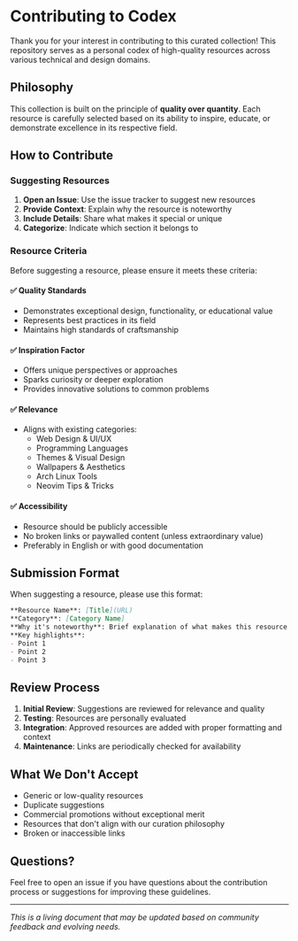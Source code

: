 # Contributing to Codex

Thank you for your interest in contributing to this curated collection! This repository serves as a personal codex of high-quality resources across various technical and design domains.

## Philosophy

This collection is built on the principle of **quality over quantity**. Each resource is carefully selected based on its ability to inspire, educate, or demonstrate excellence in its respective field.

## How to Contribute

### Suggesting Resources

1. **Open an Issue**: Use the issue tracker to suggest new resources
2. **Provide Context**: Explain why the resource is noteworthy
3. **Include Details**: Share what makes it special or unique
4. **Categorize**: Indicate which section it belongs to

### Resource Criteria

Before suggesting a resource, please ensure it meets these criteria:

#### ✅ Quality Standards
- Demonstrates exceptional design, functionality, or educational value
- Represents best practices in its field
- Maintains high standards of craftsmanship

#### ✅ Inspiration Factor
- Offers unique perspectives or approaches
- Sparks curiosity or deeper exploration
- Provides innovative solutions to common problems

#### ✅ Relevance
- Aligns with existing categories:
  - Web Design & UI/UX
  - Programming Languages
  - Themes & Visual Design
  - Wallpapers & Aesthetics
  - Arch Linux Tools
  - Neovim Tips & Tricks

#### ✅ Accessibility
- Resource should be publicly accessible
- No broken links or paywalled content (unless extraordinary value)
- Preferably in English or with good documentation

## Submission Format

When suggesting a resource, please use this format:

```markdown
**Resource Name**: [Title](URL)
**Category**: [Category Name]
**Why it's noteworthy**: Brief explanation of what makes this resource special
**Key highlights**: 
- Point 1
- Point 2
- Point 3
```

## Review Process

1. **Initial Review**: Suggestions are reviewed for relevance and quality
2. **Testing**: Resources are personally evaluated
3. **Integration**: Approved resources are added with proper formatting and context
4. **Maintenance**: Links are periodically checked for availability

## What We Don't Accept

- Generic or low-quality resources
- Duplicate suggestions
- Commercial promotions without exceptional merit
- Resources that don't align with our curation philosophy
- Broken or inaccessible links

## Questions?

Feel free to open an issue if you have questions about the contribution process or suggestions for improving these guidelines.

---

*This is a living document that may be updated based on community feedback and evolving needs.*